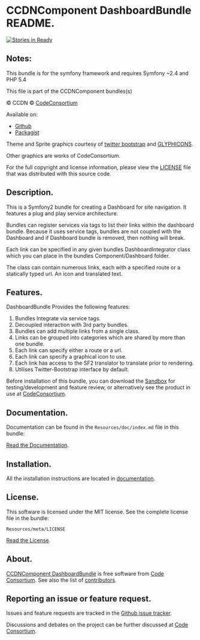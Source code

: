 CCDNComponent DashboardBundle README.
=====================================

[![Stories in Ready](https://badge.waffle.io/codeconsortium/ccdncomponentdashboardbundle.png?label=ready)](https://waffle.io/codeconsortium/ccdncomponentdashboardbundle)

## Notes:  
  
This bundle is for the symfony framework and requires Symfony ~2.4 and PHP 5.4
  
This file is part of the CCDNComponent bundles(s)

&copy; CCDN &copy; [CodeConsortium](http://www.codeconsortium.com/)

Available on:
* [Github](http://www.github.com/codeconsortium/CCDNComponentDashboardBundle)
* [Packagist](https://packagist.org/packages/codeconsortium/ccdn-component-dashboard-bundle)

Theme and Sprite graphics courtesy of [twitter bootstrap](http://twitter.github.com/bootstrap/index.html) and [GLYPHICONS](http://glyphicons.com/).

Other graphics are works of CodeConsortium.

For the full copyright and license information, please view the [LICENSE](http://github.com/codeconsortium/CCDNComponentDashboardBundle/blob/master/Resources/meta/LICENSE) file that was distributed with this source code.

## Description.

This is a Symfony2 bundle for creating a Dashboard for site navigation. It features a plug and play service architecture. 

Bundles can register services via tags to list their links within the dashboard bundle. Because it uses service tags, bundles 
are not coupled with the Dashboard and if Dashboard bundle is removed, then nothing will break. 

Each link can be specified in any given bundles DashboardIntegrator class which you can place in the bundles Component/Dashboard folder.

The class can contain numerous links, each with a specified route or a statically typed url. An icon and translated text.

## Features.

DashboardBundle Provides the following features:

1. Bundles Integrate via service tags.
2. Decoupled interaction with 3rd party bundles.
3. Bundles can add multiple links from a single class.
4. Links can be grouped into categories which are shared by more than one bundle.
5. Each link can specify either a route or a url.
6. Each link can specify a graphical icon to use.
7. Each link has access to the SF2 translator to translate prior to rendering.
8. Utilises Twitter-Bootstrap interface by default.

Before installation of this bundle, you can download the [Sandbox](https://github.com/codeconsortium/CCDNSandBox) for testing/development and feature review, or alternatively see the product in use at [CodeConsortium](http://www.codeconsortium.com).

## Documentation.

Documentation can be found in the `Resources/doc/index.md` file in this bundle:

[Read the Documentation](http://github.com/codeconsortium/CCDNComponentDashboardBundle/blob/master/Resources/doc/index.md).

## Installation.

All the installation instructions are located in [documentation](http://github.com/codeconsortium/CCDNComponentDashboardBundle/blob/master/Resources/doc/install.md).

## License.

This software is licensed under the MIT license. See the complete license file in the bundle:

	Resources/meta/LICENSE

[Read the License](http://github.com/codeconsortium/CCDNComponentDashboardBundle/blob/master/Resources/meta/LICENSE).

## About.

[CCDNComponent DashboardBundle](http://github.com/codeconsortium/CCDNComponentDashboardBundle) is free software from [Code Consortium](http://www.codeconsortium.com).
See also the list of [contributors](http://github.com/codeconsortium/CCDNComponentDashboardBundle/contributors).

## Reporting an issue or feature request.

Issues and feature requests are tracked in the [Github issue tracker](http://github.com/codeconsortium/CCDNComponentDashboardBundle/issues).

Discussions and debates on the project can be further discussed at [Code Consortium](http://www.codeconsortium.com).
